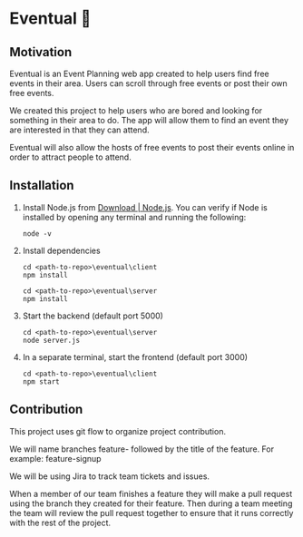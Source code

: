 # Eventual :tada:

## Motivation

Eventual is an Event Planning web app created to help users find free events in their area. Users can scroll through free events or post their own free events.

We created this project to help users who are bored and looking for something in their area to do. The app will allow them to find an event they are interested in that they can attend.

Eventual will also allow the hosts of free events to post their events online in order to attract people to attend.

## Installation

1. Install Node.js from [Download | Node.js](https://nodejs.org/en/download/). You can verify if Node is installed by opening any terminal and running the following:
   ```
   node -v
   ```

2. Install dependencies
   ```
   cd <path-to-repo>\eventual\client
   npm install
   
   cd <path-to-repo>\eventual\server
   npm install
   ```
   
3. Start the backend (default port 5000)
   ```
   cd <path-to-repo>\eventual\server
   node server.js
   ```
   
4. In a separate terminal, start the frontend (default port 3000)
   ```
   cd <path-to-repo>\eventual\client
   npm start
   ```

## Contribution

This project uses git flow to organize project contribution.

We will name branches feature- followed by the title of the feature. For example: feature-signup

We will be using Jira to track team tickets and issues.

When a member of our team finishes a feature they will make a pull request using the branch they created for their feature. Then during a team meeting the team will review the pull request together to ensure that it runs correctly with the rest of the project.



